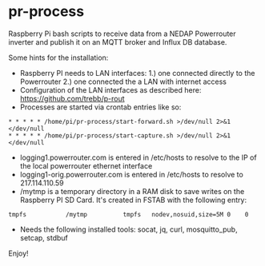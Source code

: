 # pr-process
Raspberry Pi bash scripts to receive data from a NEDAP Powerrouter inverter and publish it on an MQTT broker and Influx DB database.

Some hints for the installation:

* Raspberry PI needs to LAN interfaces:
    1.) one connected directly to the Powerrouter
    2.) one connected the a LAN with internet access
* Configuration of the LAN interfaces as described here: https://github.com/trebb/p-rout
* Processes are started via crontab entries like so:
```
* * * * * /home/pi/pr-process/start-forward.sh >/dev/null 2>&1 </dev/null
* * * * * /home/pi/pr-process/start-capture.sh >/dev/null 2>&1 </dev/null
```
* logging1.powerrouter.com is entered in /etc/hosts to resolve to the IP of the local powerrouter ethernet interface
* logging1-orig.powerrouter.com is entered in /etc/hosts to resolve to 217.114.110.59
* /mytmp is a temporary directory in a RAM disk to save writes on the Raspberry PI SD Card. It's created in FSTAB with
  the following entry:
```
tmpfs           /mytmp          tmpfs   nodev,nosuid,size=5M 0    0
```
* Needs the following installed tools: socat, jq, curl, mosquitto_pub, setcap, stdbuf

Enjoy!
